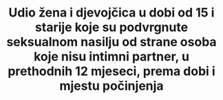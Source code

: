 ﻿---
un_custodial_agency: 'UNICEF,  UN  Women,  UNFPA,  WHO,  UNODC  (Partnering  Agencies:  UNSD,  UNDP):'
target_id: '5.2'
has_metadata: true
permalink: /5-2-2/
sdg_goal: 5
layout: indicator
indicator: 5.2.2
indicator_variable: null
graph: null
graph_type_description: US  does  not  collect  these  data  separately  from  5.2.1.
graph_status_notes: unk
variable_description: null
variable_notes: null
un_designated_tier: '2'
title: >-
  Udio žena i djevojčica u dobi od 15 i starije koje su podvrgnute seksualnom nasilju od strane osoba koje nisu intimni partner, u prethodnih 12 mjeseci, prema dobi i mjestu počinjenja
rationale_interpretation: >-
  Nasilje nad ženama i djevojkama jedan je od najčešćih načina zloupotrebe ljudskih prava u svijetu danas i odvija se u svim zemljama. Kako bi se iskorijenilo nasilje nad ženama i djevojčicama, nužno je mjeriti njegovu prevalenciju u svim oblicima. Mjerenjem prebalencije seksualnog nasilja od strane osoba koje nisu intimni partner, ovaj pokazatelj nadopunjuje drugi prioritetni pokazatelj u 5.2 (tj. udio žena i djevojčica u dobi od 15 godina života i starije, koje su ikada imale partnera, podvrgnute fizičkom, seksualnom i psihičkom nasilju od strane sadašnjeg ili bivšeg intimnog partnera, u posljednjih 12 mjeseci, prema obliku nasilja i dobi). @ @ Nadalje, raščlambom tog pokazatelja prema mjestu nastanka i počinitelja, ovaj pokazatelj mjeri seksualno nasilje na radnom mjestu i u javnim prostorima.  Nasilje od strane intimnog partnera uključuje zlostavljanje koje je počinio sadašnji ili bivši partner u kontekstu braka, kohabitacije ili bilo koje druge formalne ili neformalne zajednice. Nasilje usmjereno na djevojke i žene najčešći je oblik rodno uvjetovanog nasilja.
goal_meta_link: 'http://unstats.un.org/sdgs/files/metadata-compilation/Metadata-Goal-5.pdf'
goal_meta_link_page: 4
indicator_name: >-
  Udio žena i djevojčica u dobi od 15 i starije koje su podvrgnute seksualnom nasilju od strane osoba koje nisu intimni partner, u prethodnih 12 mjeseci, prema dobi i mjestu počinjenja
target: >-
  Ukloniti sve oblike nasilja nad svim ženama i djevojkama u javnim i privatnim sferama, uključujući trgovinu te seksualne i druge vrste eksploatacije.
source_title: null
source_notes: null
published: true
method_of_computation: NA
actual_indicator_available: See  US  data  and  metadata  for  indicator  5.2.1.  
indicator_definition: "Broj djevojaka i žena u dobi od 15 godina i starije koje su bile izložene seksualnom nasilju od strane osoba koje nisu intimni partner, kao postotak svih djevojčica i žena u dobi od 15 godina i starije, razvrstanih po dobi i mjestu počinjenja. Seksualno n"
---
